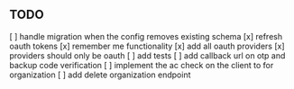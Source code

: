 ## TODO
[ ] handle migration when the config removes existing schema
[x] refresh oauth tokens
[x] remember me functionality
[x] add all oauth providers
[x] providers should only be oauth
[ ] add tests
[ ] add callback url on otp and backup code verification
[ ] implement the ac check on the client to for organization
[ ] add delete organization endpoint